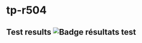 # tp-r504
## Test results ![Badge résultats test](https://github.com/Azerty228469/tp-r504/actions/workflows/pytest.yml/badge.svg)
